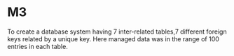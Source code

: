 # M3
To create a database system having 7 inter-related tables,7 different foreign keys related by a unique key. Here managed data was in the range of 100 entries in each table.

